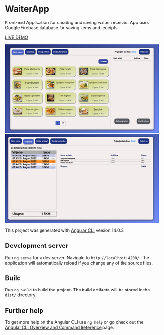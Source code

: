 # WaiterApp

Front-end Application for creating and saving waiter receipts. App uses Google Firebase database for saving items and receipts.

[LIVE DEMO](https://angular-waiter-app.netlify.app/newreceipt)

![Alt text](https://raw.githubusercontent.com/amarhodzic996/angular-waiter-app/master/screenshots/app-screenshot_1.png "Waiter-app")
![Alt text](https://raw.githubusercontent.com/amarhodzic996/angular-waiter-app/master/screenshots/app-screenshot_2.png "Waiter-app")

This project was generated with [Angular CLI](https://github.com/angular/angular-cli) version 14.0.3.

## Development server

Run `ng serve` for a dev server. Navigate to `http://localhost:4200/`. The application will automatically reload if you change any of the source files.

## Build

Run `ng build` to build the project. The build artifacts will be stored in the `dist/` directory.

## Further help

To get more help on the Angular CLI use `ng help` or go check out the [Angular CLI Overview and Command Reference](https://angular.io/cli) page.
